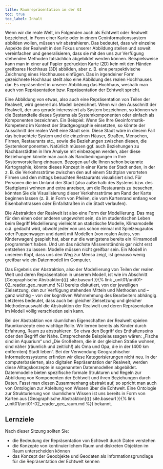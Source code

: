 ```yaml
---
title: Raumrepräsentation in der GI
toc: true
toc_label: Inhalt
---
```


Wenn wir die reale Welt, im Folgenden auch als Echtwelt oder Realwelt bezeichnet, in Form einer Karte oder in einem Geoinformationssystem abbilden wollen, müssen wir abstrahieren. Das bedeutet, dass wir einzelne Aspekte der Realwelt in den Fokus unserer Abbildung stellen und soweit vereinfachen und generalisieren, dass sie mit den uns zur Verfügung stehenden Methoden tatsächlich abgebildet werden können.<!--more--> Beispielsweise kann man in einer auf Papier gedruckten Karte (2D) kein mit den Händen greifbares Hochhaus (3D) abbilden, aber z. B. eine perspektivische Zeichnung eines Hochhauses einfügen. Das in irgendeiner Form gezeichnete Hochhaus stellt also eine Abbildung des realen Hochhauses dar. Es repräsentiert in unserer Abbildung das Hochhaus, weshalb man auch von Repräsentation bzw. Repräsentation der Echtwelt spricht.


Eine Abbildung von etwas, also auch eine Repräsentation von Teilen der Realwelt, wird generell als Modell bezeichnet. Wenn wir den Ausschnitt der Realwelt, der uns gerade interessiert als System bezeichnen, so können wir die Bestandteile dieses Systems als Systemkomponenten oder einfach als Komponenten bezeichnen. Ein Beispiel: Wenn Sie Ihre Geoinformatik-Kompetenz im Kontext der Stadtgeographie einsetzten, so könnte der Ausschnitt der realen Welt eine Stadt sein. Diese Stadt wäre in diesem Fall das betrachtete System und die einzelnen Häuser, Straßen, Menschen, Firmen, Restaurants etc., sowie die Beziehungen zwischen diesen, die Systemkomponenten. Natürlich müssen ggf. auch Beziehungen zu Nachbarstädten in Ihre Analyse mit einbezogen werden, aber diese Beziehungen könnte man auch als Randbedingungen in Ihre Systemvorstellung einbauen. Bezogen auf die Ihnen schon bekannte Kartographie, könnte dieses Konzept in einer Karte der Stadt enden, in der z. B. die Verkehrsströme zwischen den auf einem Stadtplan verorteten Firmen und den mittags besuchten Restaurants visualisiert sind. Für Personen die im Umland der Stadt (also außerhalb des Systems bzw. des Stadtplans) wohnen und extra anreisen, um die Restaurants zu besuchen, könnten Sie die Visualisierung dieser Verkehrsströme am Rand der Karte beginnen lassen (z. B. in Form von Pfeilen, die vom Kartenrand entlang von Eisenbahntrassen oder Einfallstraßen in die Stadt verlaufen).

Die Abstraktion der Realwelt ist also eine Form der Modellierung. Das mag für den einen oder anderen ungewohnt sein, da im studentischen Leben beim Begriff Modellierung vielleicht an statistische Modelle, Klimamodelle o.ä. gedacht wird, obwohl jeder von uns schon einmal mit Spielzeugautos oder Puppenwagen und damit mit Modellen (von realen Autos, von Kinderwagen) gespielt hat, aber nur die wenigstens bereits ein Klimamodell programmiert haben. Und um das nächste Missverständnis gar nicht erst entstehen zu lassen: Modelle müssen nicht greifbar sein. Ein Modell in unserem Kopf, dass uns den Weg zur Mensa zeigt, ist genauso wenig greifbar wie ein Datenmodell im Computer.

Das Ergebnis der Abstraktion, also der Modellierung von Teilen der realen Welt und deren Repräsentation in unserem Modell, ist wie im Abschnitt  [Geographische Abstraktion]({{ site.baseurl }}{% link _unit01/unit01-02_reader_geo_raum.md %}) bereits diskutiert, von der jeweiligen Zielsetzung, den zur Verfügung stehenden Mitteln und Methoden und – ganz wichtig – von der kognitiven Wahrnehmung des Bearbeiters abhängig. Letzteres bedeutet, dass auch bei gleicher Zielsetzung und gleicher Methodenauswahl die Abstraktion der Realwelt und deren Repräsentation im Modell völlig verschieden sein kann.

Bei der Abstraktion von räumlichen Eigenschaften der Realwelt spielen Raumkonzepte eine wichtige Rolle. Wir lernen bereits als Kinder durch Erfahrung, Raum zu abstrahieren. So etwa den Begriff des Enthaltenseins oder den Begriff der Nähe. Entsprechende Beispielaussagen wären: „Fische sind im Aquarium“ und „Die Großeltern, die in der gleichen Straße wohnen, sind näher (räumlich und zeitlich!) als Oma und Opa, die in der (400 km entfernten) Stadt leben“. Bei der Verwendung Geographischer Informationssysteme erfinden wir diese Kategorisierungen nicht neu. In der computerbasierten, also digitalen Repräsentation der Realwelt, werden diese Alltagskonzepte in sogenannten Datenmodellen abgebildet. Datenmodelle bieten spezifische formale Strukturen und Regeln zur Abbildung von Komponenten der Echtwelt und ihren Beziehungen durch Daten. Fasst man diesen Zusammenhang abstrakt auf, so spricht man auch von Ontologien zur Ableitung von Wissen über die Echtwelt. Eine Ontologie zur Strukturierung von räumlichem Wissen ist uns bereits in Form von Karten aus [Geographische Abstraktion]({{ site.baseurl }}{% link _unit01/unit01-02_reader_geo_raum.md %}) bekannt. 

## Lernziele 


Nach dieser Sitzung sollten Sie:

  *  die Bedeutung der Repräsentation von Echtwelt durch Daten verstehen
  *  die Konzepte von kontinuierlichem Raum und diskreten Objekten im Raum unterscheiden können
  *  das Konzept der Geoobjekte und Geodaten als Informationsgrundlage für die Repräsentation der Echtwelt kennen
 
